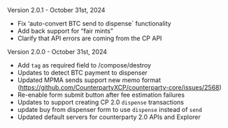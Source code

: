 Version 2.0.1 - October 31st, 2024
- Fix ‘auto-convert BTC send to dispense` functionality
- Add back support for “fair mints”
- Clarify that API errors are coming from the CP API

Version 2.0.0 - October 31st, 2024
- Add `tag` as required field to /compose/destroy
- Updates to detect BTC payment to dispenser
- Updated MPMA sends support new memo format (https://github.com/CounterpartyXCP/counterparty-core/issues/2568)
- Re-enable form submit button after fee estimation failures
- Updates to support creating CP 2.0 `dispense` transactions
- update buy from dispenser form to use `dispense` instead of `send`
- Updated default servers for counterparty 2.0 APIs and Explorer